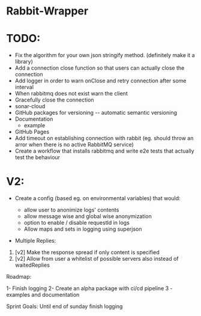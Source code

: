 # Rabbit-Wrapper

# TODO:
- Fix the algorithm for your own json stringify method. (definitely make it a library)
- Add a connection close function so that users can actually close the connection
- Add logger in order to warn onClose and retry connection after some interval
- When rabbitmq does not exist warn the client
- Gracefully close the connection
- sonar-cloud
- GitHub packages for versioning 
    -- automatic semantic versioning
- Documentation
    - example
- GitHub Pages
- Add timeout on establishing connection with rabbit 
    (eg. should throw an arror when there is no active RabbitMQ service)
- Create a workflow that installs rabbitmq and write e2e tests that actually test the behaviour


# V2:
- Create a config (based eg. on environmental variables) that would:
   * allow user to anonimize logs' contents
   * allow message wise and global wise anonymization
   * option to enable / disable requestId in logs
   * Allow maps and sets in logging using superjson

- Multiple Replies:
1. [v2] Make the response spread if only content is specified
2. [v2] Allow from user a whitelist of possible servers also instead of waitedReplies


Roadmap:

  1- Finish logging
  2- Create an alpha package with ci/cd pipeline
  3 - examples and documentation

Sprint Goals:
  Until end of sunday finish logging

